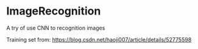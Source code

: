 # ImageRecognition
A try of use CNN to recognition images

Training set from:
https://blog.csdn.net/haoji007/article/details/52775598
